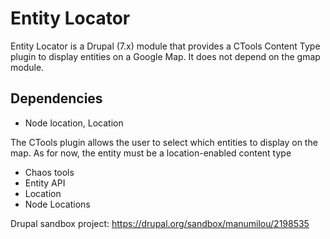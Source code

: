 Entity Locator
==============

Entity Locator is a Drupal (7.x) module that provides a CTools Content Type plugin to display entities on a Google Map.
It does not depend on the gmap module.

Dependencies
-----------

* Node location, Location

The CTools plugin allows the user to select which entities to display on the map. As for now, the entity must be a location-enabled content type

* Chaos tools
* Entity API
* Location
* Node Locations


Drupal sandbox project: https://drupal.org/sandbox/manumilou/2198535

